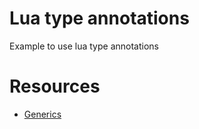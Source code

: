 Lua type annotations
=========

Example to use lua type annotations

# Resources

- [Generics](https://www.reddit.com/r/lua/comments/yph7e1/sumneko_annotations_how_to_use_generics_with)
